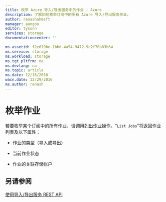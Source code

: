 ```yaml
---
title: 枚举 Azure 导入/导出服务中的作业 | Azure
description: 了解如何枚举订阅中的所有 Azure 导入/导出服务作业。
author: renashahmsft
manager: aungoo
editor: tysonn
services: storage
documentationcenter: ''

ms.assetid: f2e619be-1bbd-4a54-9472-9e2f70a83b64
ms.service: storage
ms.workload: storage
ms.tgt_pltfrm: na
ms.devlang: na
ms.topic: article
ms.date: 12/16/2016
wacn.date: 12/29/2016
ms.author: renash
---
```


# 枚举作业
若要枚举某个订阅中的所有作业，请调用[列出作业](https://docs.microsoft.com/zh-CN/rest/api/storageimportexport/jobs#Jobs_List)操作。“`List Jobs`”将返回作业列表及以下属性：

-   作业的类型（导入或导出）

-   当前作业状态

-   作业的关联存储帐户

## 另请参阅
 [使用导入/导出服务 REST API](./storage-import-export-using-the-rest-api.md)

<!---HONumber=Mooncake_1226_2016-->